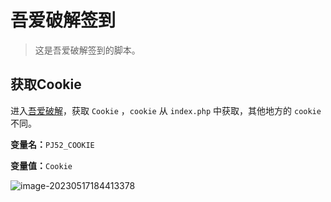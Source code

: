 # 吾爱破解签到
> 这是吾爱破解签到的脚本。

## 获取Cookie

进入[吾爱破解](https://www.52pojie.cn/)，获取 `Cookie` ，`cookie` 从 `index.php` 中获取，其他地方的 `cookie` 不同。

**变量名：**`PJ52_COOKIE`

**变量值：**`Cookie`

![image-20230517184413378](https://fastly.jsdelivr.net/gh/HeiDaotu/img-bucket/img/202305171845091.png)